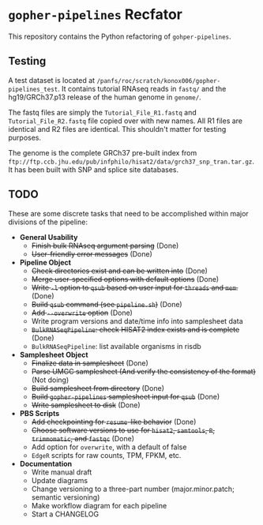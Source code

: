 # `gopher-pipelines` Recfator
This repository contains the Python refactoring of `gohper-pipelines`.

## Testing
A test dataset is located at `/panfs/roc/scratch/konox006/gopher-pipelines_test`.
It contains tutorial RNAseq reads in `fastq/` and the hg19/GRCh37.p13 release
of the human genome in `genome/`.

The fastq files are simply the `Tutorial_File_R1.fastq` and
`Tutorial_File_R2.fastq` file copied over with new names. All R1 files are
identical and R2 files are identical. This shouldn't matter for testing
purposes.

The genome is the complete GRCh37 pre-built index from 
`ftp://ftp.ccb.jhu.edu/pub/infphilo/hisat2/data/grch37_snp_tran.tar.gz`. It has
been built with SNP and splice site databases.

## TODO
These are some discrete tasks that need to be accomplished within major
divisions of the pipeline:

- **General Usability**
    - ~~Finish bulk RNAseq argument parsing~~ (Done)
    - ~~User-friendly error messages~~ (Done)
- **Pipeline Object**
    - ~~Check directories exist and can be written into~~ (Done)
    - ~~Merge user-specified options with default options~~ (Done)
    - ~~Write `-l` option to `qsub` based on user input for `threads` and `mem`.~~ (Done)
    - ~~Build `qsub` command (see `pipeline.sh`)~~ (Done)
    - ~~Add `--overwrite` option~~ (Done)
    - Write program versions and date/time info into samplesheet data
    - ~~`BulkRNASeqPipeline`: check HISAT2 index exists and is complete~~ (Done)
    - `BulkRNASeqPipeline`: list available organisms in risdb
- **Samplesheet Object**
    - ~~Finalize data in samplesheet~~ (Done)
    - ~~Parse UMGC samplesheet (And verify the consistency of the format)~~ (Not doing)
    - ~~Build samplesheet from directory~~ (Done)
    - ~~Build `gopher-pipelines` samplesheet input for `qsub`~~ (Done)
    - ~~Write samplesheet to disk~~ (Done)
- **PBS Scripts**
    - ~~Add checkpointing for `resume`-like behavior~~ (Done)
    - ~~Choose software versions to use for `hisat2`, `samtools`, `R`, `trimmomatic`, and `fastqc`~~ (Done)
    - Add option for `overwrite`, with a default of false
    - `EdgeR` scripts for raw counts, TPM, FPKM, etc.
- **Documentation**
    - Write manual draft
    - Update diagrams
    - Change versioning to a three-part number (major.minor.patch; semantic versioning)
    - Make workflow diagram for each pipeline
    - Start a CHANGELOG
